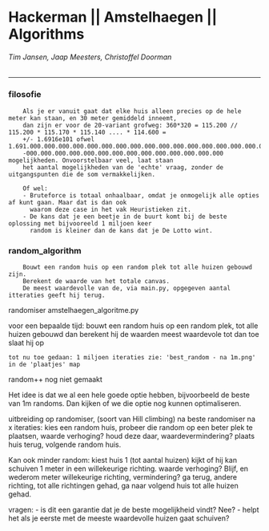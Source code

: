 # Hackerman || Amstelhaegen || Algorithms
###### Tim Jansen, Jaap Meesters, Christoffel Doorman
------------------------------------------------
 
### filosofie
        
        Als je er vanuit gaat dat elke huis alleen precies op de hele meter kan staan, en 30 meter gemiddeld inneemt, 
        dan zijn er voor de 20-variant grofweg: 360*320 = 115.200 // 115.200 * 115.170 * 115.140 .... * 114.600 =
        +/- 1.6916e101 ofwel 1.691.000.000.000.000.000.000.000.000.000.000.000.000.000.000.000.000.000.000.000.000
        -000.000.000.000.000.000.000.000.000.000.000.000.000.000 mogelijkheden. Onvoorstelbaar veel, laat staan 
        het aantal mogelijkheden van de 'echte' vraag, zonder de uitgangspunten die de som vermakkelijken.

        Of wel: 
        - Bruteforce is totaal onhaalbaar, omdat je onmogelijk alle opties af kunt gaan. Maar dat is dan ook
          waarom deze case in het vak Heuristieken zit. 
        - De kans dat je een beetje in de buurt komt bij de beste oplossing met bijvooreeld 1 miljoen keer 
          random is kleiner dan de kans dat je De Lotto wint.
          
        


### random_algorithm

        Bouwt een random huis op een random plek tot alle huizen gebouwd zijn.  
        Berekent de waarde van het totale canvas.
        De meest waardevolle van de, via main.py, opgegeven aantal itteraties geeft hij terug.

randomiser amstelhaegen_algoritme.py

voor een bepaalde tijd:
    bouwt een random huis op een random plek, tot alle huizen gebouwd
    dan berekent hij de waarden
    meest waardevole tot dan toe slaat hij op
    
    tot nu toe gedaan: 1 miljoen iteraties zie: 'best_random - na 1m.png' in de 'plaatjes' map
random++ nog niet gemaakt

Het idee is dat we al een hele goede optie hebben, bijvoorbeeld de beste van 1m randoms. Dan kijken of we die optie nog kunnen optimaliseren.

uitbreiding op randomiser, (soort van Hill climbing)
na beste randomiser na x iteraties:
    kies een random huis, probeer die random op een beter plek te plaatsen, waarde verhoging? houd deze daar, waardevermindering? plaats huis terug,
        volgende random huis.

Kan ook minder random:
    kiest huis 1 (tot aantal huizen) kijkt of hij kan schuiven 1 meter in een willekeurige richting.
    waarde verhoging? Blijf, en wederom meter willekeurige richting, vermindering? ga terug, andere richting, tot alle richtingen gehad, ga naar volgend huis tot alle huizen gehad.

vragen:
    - is dit een garantie dat je de beste mogelijkheid vindt? Nee?
    - helpt het als je eerste met de meeste waardevolle huizen gaat schuiven?
